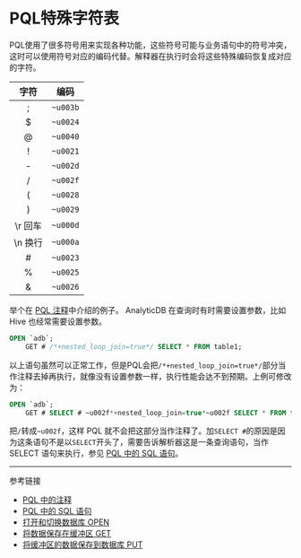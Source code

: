# PQL特殊字符表

PQL使用了很多符号用来实现各种功能，这些符号可能与业务语句中的符号冲突，这时可以使用符号对应的编码代替。解释器在执行时会将这些特殊编码恢复成对应的字符。

| **字符** | **编码** |
| :----: | :----: |
| ; | `~u003b` |
| $ | `~u0024` |
| @ | `~u0040` |
| ! | `~u0021` |
| - | `~u002d` |
| / | `~u002f` |
| ( | `~u0028` |
| ) | `~u0029` |
| \r 回车 | `~u000d` |
| \n 换行 | `~u000a` |
| # | `~u0023` |
| % | `~u0025` |
| & | `~u0026` |

举个在 [PQL 注释](/pql/comment.md)中介绍的例子。
AnalyticDB 在查询时有时需要设置参数，比如 Hive 也经常需要设置参数。

```sql
OPEN `adb`;
    GET # /*+nested_loop_join=true*/ SELECT * FROM table1;
```

以上语句虽然可以正常工作，但是PQL会把`/*+nested_loop_join=true*/`部分当作注释去掉再执行，就像没有设置参数一样，执行性能会达不到预期。上例可修改为：

```sql
OPEN `adb`;
    GET # SELECT # ~u002f*+nested_loop_join=true*~u002f SELECT * FROM table1;
```
把`/`转成`~u002f`，这样 PQL 就不会把这部分当作注释了。加`SELECT #`的原因是因为这条语句不是以`SELECT`开头了，需要告诉解析器这是一条查询语句，当作 SELECT 语句来执行，参见 [PQL 中的 SQL 语句](/pql/sql.md)。


---
参考链接

* [PQL 中的注释](/pql/comment.md)
* [PQL 中的 SQL 语句](/pql/sql.md)
* [打开和切换数据库 OPEN](/pql/open.md)
* [将数据保存在缓冲区 GET](/pql/get.md)
* [将缓冲区的数据保存到数据库 PUT](/pql/put.md)